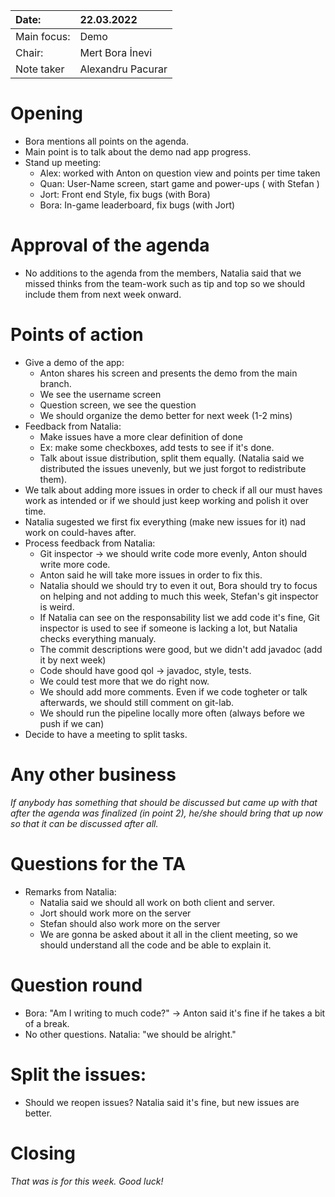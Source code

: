 | Date: | 22.03.2022 |
| :------------ | :------------ |
| Main focus: | Demo |
| Chair: | Mert Bora İnevi |
| Note taker | Alexandru Pacurar |

# Opening
 - Bora mentions all points on the agenda.
 - Main point is to talk about the demo nad app progress.
 - Stand up meeting:
 	- Alex: worked with Anton on question view and points per time taken
	- Quan: User-Name screen, start game and power-ups ( with Stefan )
	- Jort: Front end Style, fix bugs (with Bora)
	- Bora: In-game leaderboard, fix bugs (with Jort)

# Approval of the agenda
 - No additions to the agenda from the members, Natalia said that we missed thinks from the team-work such as tip and top so we should include them from next week onward.

# Points of action
 - Give a demo of the app:
	- Anton shares his screen and presents the demo from the main branch.
	- We see the username screen
	- Question screen, we see the question
	- We should organize the demo better for next week (1-2 mins)
 - Feedback from Natalia:
	- Make issues have a more clear definition of done
	- Ex: make some checkboxes, add tests to see if it's done.
	- Talk about issue distribution, split them equally. (Natalia said we distributed the issues unevenly, but we just forgot to redistribute them).
 - We talk about adding more issues in order to check if all our must haves work as intended or if we should just keep working and polish it over time.
 - Natalia sugested we first fix everything (make new issues for it) nad work on could-haves after. 
 - Process feedback from Natalia:
	- Git inspector -> we should write code more evenly, Anton should write more code.
	- Anton said he will take more issues in order to fix this.
	- Natalia should we should try to even it out, Bora should try to focus on helping and not adding to much this week, Stefan's git inspector is weird.
	- If Natalia can see on the responsability list we add code it's fine, Git inspector is used to see if someone is lacking a lot, but Natalia checks everything manualy.
	- The commit descriptions were good, but we didn't add javadoc (add it by next week)
	- Code should have good qol -> javadoc, style, tests.
	- We could test more that we do right now.
	- We should add more comments. Even if we code togheter or talk afterwards, we should still comment on git-lab.
	- We should run the pipeline locally more often (always before we push if we can)
 - Decide to have a meeting to split tasks.

# Any other business
*If anybody has something that should be discussed but came up with that after the agenda was finalized (in point 2), he/she should bring that up now so that it can be discussed after all.*

# Questions for the TA
 - Remarks from Natalia:
	- Natalia said we should all work on both client and server.
	- Jort should work more on the server
	- Stefan should also work more on the server
	- We are gonna be asked about it all in the client meeting, so we should understand all the code and be able to explain it.

# Question round
 - Bora: "Am I writing to much code?" -> Anton said it's fine if he takes a bit of a break. 
 - No other questions. Natalia: "we should be alright."

# Split the issues:
 - Should we reopen issues? Natalia said it's fine, but new issues are better.

# Closing
*That was is for this week. Good luck!*
